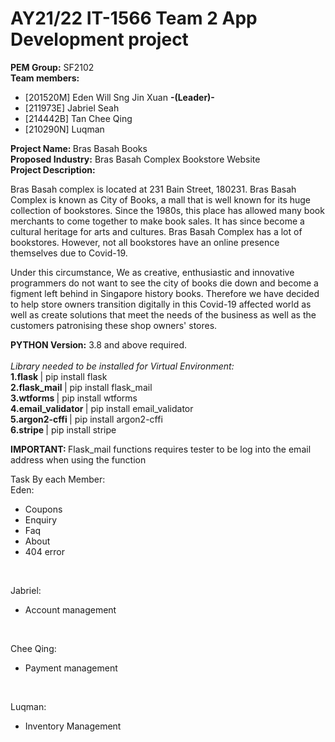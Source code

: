 # AY21/22 IT-1566 Team 2 App Development project
<b> PEM Group:</b> SF2102 <br/>
<b> Team members:</b>  <br /> 

- [201520M]  Eden Will Sng Jin Xuan <b> -(Leader)- </b>
- [211973E]  Jabriel Seah 
- [214442B]  Tan Chee Qing
- [210290N]  Luqman

<b> Project Name: </b> Bras Basah Books <br />
<b> Proposed Industry:</b> Bras Basah Complex Bookstore Website <br />
<b> Project Description: </b> <br />

Bras Basah complex is located at 231 Bain Street, 180231. 
Bras Basah Complex is known as City of Books, a mall that is well known for its huge collection of bookstores. Since the 1980s, this place has allowed many book merchants to come together to make book sales. It has since become a cultural heritage for arts and cultures. 
Bras Basah Complex has a lot of bookstores. However, not all bookstores have an online presence themselves due to Covid-19. 

Under this circumstance, We as creative, enthusiastic and innovative programmers do not want to see the city of books die down and become a figment left behind in Singapore history books. Therefore we have decided to help store owners transition digitally in this Covid-19 affected world as well as create solutions that meet the needs of the business as well as the customers patronising these shop owners' stores.

<b>PYTHON Version:</b> 3.8 and above required. <br/>
<br/>
<i> Library needed to be installed for Virtual Environment: </i> <br />
<b> 1.flask </b> | pip install flask<br /> 
<b> 2.flask_mail </b> | pip install flask_mail <br />
<b> 3.wtforms </b> | pip install wtforms <br />
<b> 4.email_validator </b> | pip install email_validator <br />
<b> 5.argon2-cffi  </b> | pip install argon2-cffi <br />
<b> 6.stripe </b> | pip install stripe <br />

<b> IMPORTANT: </b>
Flask_mail functions requires tester to be log into the email address when using the function

Task By each Member: <br/>
Eden: <br/>
- Coupons
- Enquiry
- Faq
- About
- 404 error
<br/>

Jabriel: <br/>
- Account management
<br/>

Chee Qing: <br/>
- Payment management
<br/>

Luqman: <br/>
- Inventory Management
<br/>
